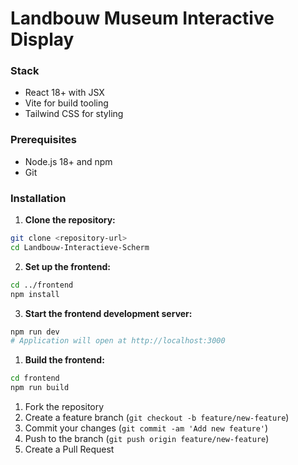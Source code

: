 # Landbouw Museum Interactive Display

### Stack
- React 18+ with JSX
- Vite for build tooling
- Tailwind CSS for styling

### Prerequisites
- Node.js 18+ and npm
- Git

### Installation

1. **Clone the repository:**
```bash
git clone <repository-url>
cd Landbouw-Interactieve-Scherm
```
2. **Set up the frontend:**
```bash
cd ../frontend
npm install
```
3. **Start the frontend development server:**
```bash
npm run dev
# Application will open at http://localhost:3000
```

1. **Build the frontend:**
```bash
cd frontend
npm run build
```


1. Fork the repository
2. Create a feature branch (`git checkout -b feature/new-feature`)
3. Commit your changes (`git commit -am 'Add new feature'`)
4. Push to the branch (`git push origin feature/new-feature`)
5. Create a Pull Request

